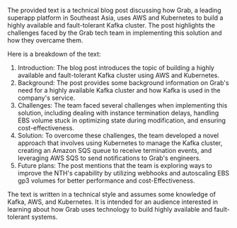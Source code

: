 
The provided text is a technical blog post discussing how Grab, a leading superapp platform in Southeast Asia, uses AWS and Kubernetes to build a highly available and fault-tolerant Kafka cluster. The post highlights the challenges faced by the Grab tech team in implementing this solution and how they overcame them.

Here is a breakdown of the text:

1. Introduction: The blog post introduces the topic of building a highly available and fault-tolerant Kafka cluster using AWS and Kubernetes.
2. Background: The post provides some background information on Grab's need for a highly available Kafka cluster and how Kafka is used in the company's service.
3. Challenges: The team faced several challenges when implementing this solution, including dealing with instance termination delays, handling EBS volume stuck in optimizing state during modification, and ensuring cost-effectiveness.
4. Solution: To overcome these challenges, the team developed a novel approach that involves using Kubernetes to manage the Kafka cluster, creating an Amazon SQS queue to receive termination events, and leveraging AWS SQS to send notifications to Grab's engineers.
5. Future plans: The post mentions that the team is exploring ways to improve the NTH's capability by utilizing webhooks and autoscaling EBS gp3 volumes for better performance and cost-Effectiveness.

The text is written in a technical style and assumes some knowledge of Kafka, AWS, and Kubernetes. It is intended for an audience interested in learning about how Grab uses technology to build highly available and fault-tolerant systems.